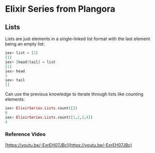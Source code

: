 # Elixir Series from Plangora

## Lists

Lists are just elements in a single-linked list format with the last element being an empty list:
```elixir
iex> list = [1]
[1]
iex> [head|tail] = list
[1]
iex> head
1
iex> tail
[]
```

Can use the previous knowledge to iterate through lists like counting elements:
```elixir
iex> ElixirSeries.Lists.count([])
0
iex> ElixirSeries.Lists.count([1,2,3,4])
4
```

### Reference Video
[https://youtu.be/-ExrEH07JBc](https://youtu.be/-ExrEH07JBc)